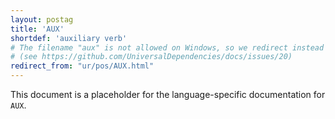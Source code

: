 ```yaml
---
layout: postag
title: 'AUX'
shortdef: 'auxiliary verb'
# The filename "aux" is not allowed on Windows, so we redirect instead
# (see https://github.com/UniversalDependencies/docs/issues/20)
redirect_from: "ur/pos/AUX.html"
---
```


This document is a placeholder for the language-specific documentation
for `AUX`.
